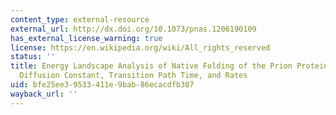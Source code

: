 ```yaml
---
content_type: external-resource
external_url: http://dx.doi.org/10.1073/pnas.1206190109
has_external_license_warning: true
license: https://en.wikipedia.org/wiki/All_rights_reserved
status: ''
title: Energy Landscape Analysis of Native Folding of the Prion Protein Yields the
  Diffusion Constant, Transition Path Time, and Rates
uid: bfe25ee3-9533-411e-9bab-86ecacdfb307
wayback_url: ''
---
```

